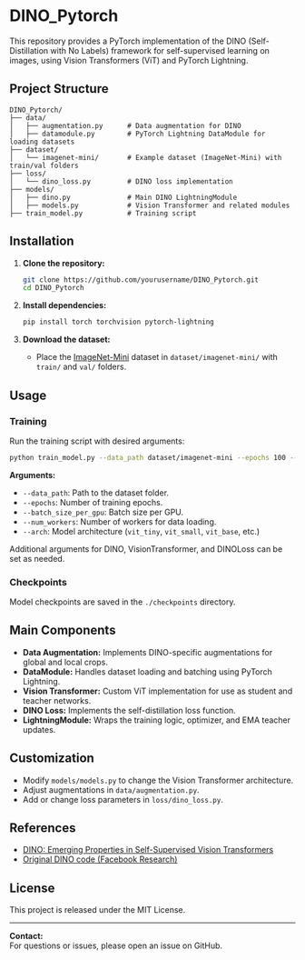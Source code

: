# DINO_Pytorch

This repository provides a PyTorch implementation of the DINO (Self-Distillation with No Labels) framework for self-supervised learning on images, using Vision Transformers (ViT) and PyTorch Lightning.

## Project Structure

```
DINO_Pytorch/
├── data/
│   ├── augmentation.py      # Data augmentation for DINO
│   ├── datamodule.py        # PyTorch Lightning DataModule for loading datasets
├── dataset/
│   └── imagenet-mini/       # Example dataset (ImageNet-Mini) with train/val folders
├── loss/
│   └── dino_loss.py         # DINO loss implementation
├── models/
│   ├── dino.py              # Main DINO LightningModule
│   ├── models.py            # Vision Transformer and related modules
├── train_model.py           # Training script
```

## Installation

1. **Clone the repository:**
   ```bash
   git clone https://github.com/yourusername/DINO_Pytorch.git
   cd DINO_Pytorch
   ```

2. **Install dependencies:**
   ```bash
   pip install torch torchvision pytorch-lightning
   ```

3. **Download the dataset:**
   - Place the [ImageNet-Mini](https://www.kaggle.com/datasets/ifigotin/imagenetmini-1000) dataset in `dataset/imagenet-mini/` with `train/` and `val/` folders.

## Usage

### Training

Run the training script with desired arguments:

```bash
python train_model.py --data_path dataset/imagenet-mini --epochs 100 --batch_size_per_gpu 64 --num_workers 4 --arch vit_tiny
```

**Arguments:**
- `--data_path`: Path to the dataset folder.
- `--epochs`: Number of training epochs.
- `--batch_size_per_gpu`: Batch size per GPU.
- `--num_workers`: Number of workers for data loading.
- `--arch`: Model architecture (`vit_tiny`, `vit_small`, `vit_base`, etc.)

Additional arguments for DINO, VisionTransformer, and DINOLoss can be set as needed.

### Checkpoints

Model checkpoints are saved in the `./checkpoints` directory.

## Main Components

- **Data Augmentation:** Implements DINO-specific augmentations for global and local crops.
- **DataModule:** Handles dataset loading and batching using PyTorch Lightning.
- **Vision Transformer:** Custom ViT implementation for use as student and teacher networks.
- **DINO Loss:** Implements the self-distillation loss function.
- **LightningModule:** Wraps the training logic, optimizer, and EMA teacher updates.

## Customization

- Modify `models/models.py` to change the Vision Transformer architecture.
- Adjust augmentations in `data/augmentation.py`.
- Add or change loss parameters in `loss/dino_loss.py`.

## References

- [DINO: Emerging Properties in Self-Supervised Vision Transformers](https://arxiv.org/abs/2104.14294)
- [Original DINO code (Facebook Research)](https://github.com/facebookresearch/dino)

## License

This project is released under the MIT License.

---

**Contact:**  
For questions or issues, please open an issue on GitHub.
